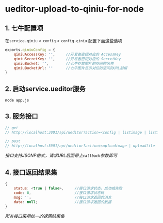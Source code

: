 ﻿# ueditor-upload-to-qiniu-for-node

## 1. 七牛配置项

在`service.qiniu` > `config` > `config.qiniu` 配置下面这些选项

```javascript
exports.qiniuConfig = {
    qiniuAccessKey: '',     //开发者密钥对应的 AccessKey
    qiniuSecretKey: '',     //开发者密钥对应的 SecretKey
    qiniuBucket: '',        //七牛存放图片的空间的名称
    qiniuBucketUrl: ''      //七牛图片显示对应的空间的URL前缀
}
```

## 2. 启动service.ueditor服务

```nodejs
node app.js
```

## 3. 服务接口
```javascript
// get
// http://localhost:3001/api/ueditor?action=<config | listimage | listfile>

// post
// http://localhost:3001/api/ueditor?action=<uploadimage | uploadfile | uploadVideo>
```

*接口支持JSONP格式，请求URL后面带上`callback`参数即可*

## 4. 接口返回结果集
```javascript
{
    status: <true | false>,     //接口请求状态，成功或失败
    code: 0,                    //接口请求状态码
    msg: '';                    //接口请求返回的消息
    data: null;                 //接口请求返回的数据
}
```

*所有接口采用统一的返回结果集*